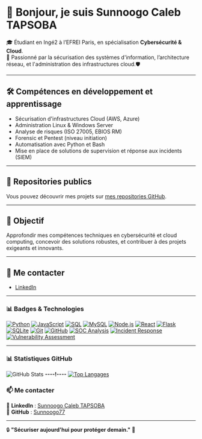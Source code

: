 # 👋 Bonjour, je suis Sunnoogo Caleb TAPSOBA

🎓 Étudiant en Ingé2 à l’EFREI Paris, en spécialisation **Cybersécurité & Cloud**.  
🔐 Passionné par la sécurisation des systèmes d'information, l’architecture réseau, et l'administration des infrastructures cloud.🛡️

---

## 🛠️ Compétences en développement et apprentissage

- Sécurisation d'infrastructures Cloud (AWS, Azure)  
- Administration Linux & Windows Server  
- Analyse de risques (ISO 27005, EBIOS RM)  
- Forensic et Pentest (niveau initiation)  
- Automatisation avec Python et Bash  
- Mise en place de solutions de supervision et réponse aux incidents (SIEM)

---

## 📂 Repositories publics

Vous pouvez découvrir mes projets sur [mes repositories GitHub](https://github.com/Sunnoogo77?tab=repositories).

---

## 🎯 Objectif

Approfondir mes compétences techniques en cybersécurité et cloud computing, concevoir des solutions robustes, et contribuer à des projets exigeants et innovants.

---

## 🔗 Me contacter

- [LinkedIn](https://www.linkedin.com/in/sunnoogo-caleb-tapsoba-130584292/)

---

### 📊 Badges & Technologies

[![Python](https://img.shields.io/badge/Python-3670A0?style=for-the-badge&logo=python&logoColor=ffdd54)](https://www.python.org/)
[![JavaScript](https://img.shields.io/badge/JavaScript-F7DF1E?style=for-the-badge&logo=javascript&logoColor=black)](https://www.javascript.com/)
[![SQL](https://img.shields.io/badge/SQL-4479A1?style=for-the-badge&logo=postgresql&logoColor=white)](https://www.postgresql.org/)
[![MySQL](https://img.shields.io/badge/MySQL-005C84?style=for-the-badge&logo=mysql&logoColor=white)](https://www.mysql.com/)
[![Node.js](https://img.shields.io/badge/Node.js-339933?style=for-the-badge&logo=nodedotjs&logoColor=white)](https://nodejs.org/)
[![React](https://img.shields.io/badge/React-20232A?style=for-the-badge&logo=react&logoColor=61DAFB)](https://react.dev/)
[![Flask](https://img.shields.io/badge/Flask-000000?style=for-the-badge&logo=flask&logoColor=white)](https://flask.palletsprojects.com/en/3.0.x/)
[![SQLite](https://img.shields.io/badge/SQLite-07405E?style=for-the-badge&logo=sqlite&logoColor=white)](https://www.sqlite.org/index.html)
[![Git](https://img.shields.io/badge/Git-F05032?style=for-the-badge&logo=git&logoColor=white)](https://git-scm.com/)
[![GitHub](https://img.shields.io/badge/GitHub-181717?style=for-the-badge&logo=github&logoColor=white)](https://github.com/)
[![SOC Analysis](https://img.shields.io/badge/SOC-Analysis-blue?style=for-the-badge)](https://en.wikipedia.org/wiki/Security_operations_center)
[![Incident Response](https://img.shields.io/badge/Incident-Response-red?style=for-the-badge)](https://en.wikipedia.org/wiki/Incident_response)
[![Vulnerability Assessment](https://img.shields.io/badge/Vulnerability-Assessment-yellow?style=for-the-badge)](https://en.wikipedia.org/wiki/Vulnerability_assessment)

---

### 📊 Statistiques GitHub  

![GitHub Stats](https://github-readme-stats.vercel.app/api?username=Sunnoogo77&show_icons=true&theme=radical)  **----!----**   [![Top Langages](https://github-readme-stats.vercel.app/api/top-langs/?username=Sunnoogo77&layout=compact&theme=radical)](https://github.com/Sunnoogo77)  


### 📫 **Me contacter** 
🔗 **LinkedIn** : [Sunnoogo Caleb TAPSOBA](https://www.linkedin.com/in/sunnoogo-caleb-tapsoba-130584292)  
🔗 **GitHub** : [Sunnoogo77](https://github.com/Sunnoogo77)  

---

🔒 **"Sécuriser aujourd'hui pour protéger demain."** 🚀  
